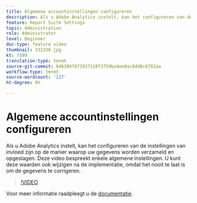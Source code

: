 ```yaml
---
title: Algemene accountinstellingen configureren
description: Als u Adobe Analytics instelt, kan het configureren van de instellingen van invloed zijn op de manier waarop uw gegevens worden verzameld en opgeslagen. Deze video bespreekt enkele algemene instellingen. U kunt deze waarden ook wijzigen na de implementatie, omdat het nooit te laat is om de gegevens te corrigeren.
feature: Report Suite Settings
topic: Administration
role: Administrator
level: Beginner
doc-type: feature video
thumbnail: 332330.jpg
kt: 7399
translation-type: tm+mt
source-git-commit: 646380f871927120f3f59ba4ee0ac84d8c6782aa
workflow-type: tm+mt
source-wordcount: '127'
ht-degree: 0%

---
```



# Algemene accountinstellingen configureren

Als u Adobe Analytics instelt, kan het configureren van de instellingen van invloed zijn op de manier waarop uw gegevens worden verzameld en opgeslagen. Deze video bespreekt enkele algemene instellingen. U kunt deze waarden ook wijzigen na de implementatie, omdat het nooit te laat is om de gegevens te corrigeren.

>[!VIDEO](https://video.tv.adobe.com/v/332330/?quality=12&learn=on)

Voor meer informatie raadpleegt u de [documentatie](https://experienceleague.adobe.com/docs/analytics/admin/admin-tools/general-acct-settings-admin.html?lang=en#admin-tools).
